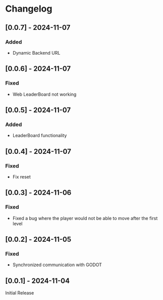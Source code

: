 # Changelog

##

## [0.0.7] - 2024-11-07
### Added
- Dynamic Backend URL

## [0.0.6] - 2024-11-07
### Fixed
- Web LeaderBoard not working

## [0.0.5] - 2024-11-07
### Added
- LeaderBoard functionality

## [0.0.4] - 2024-11-07
### Fixed
- Fix reset

## [0.0.3] - 2024-11-06
### Fixed
- Fixed a bug where the player would not be able to move after the first level

## [0.0.2] - 2024-11-05
### Fixed
- Synchronized communication with GODOT

## [0.0.1] - 2024-11-04
Initial Release

